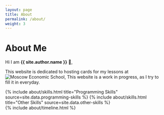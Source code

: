 ```yaml
---
layout: page
title: About
permalink: /about/
weight: 3
---
```


# **About Me**

Hi I am **{{ site.author.name }}** :wave:,<br>

This website is dedicated to hosting cards for my lessons at ![Moscow Economic School](https://mes.ru/rus/), This website is a work in progress, as I try to fill it in everyday.

<div class="row">
{% include about/skills.html title="Programming Skills" source=site.data.programming-skills %}
{% include about/skills.html title="Other Skills" source=site.data.other-skills %}
</div>

<div class="row">
{% include about/timeline.html %}
</div>